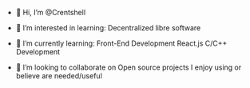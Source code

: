 - 👋 Hi, I’m @Crentshell

- 👀 I’m interested in learning:
Decentralized libre software

- 🌱 I’m currently learning:
Front-End Development
React.js
C/C++ Development

- 💞️ I’m looking to collaborate on
Open source projects I enjoy using or believe are needed/useful

<!---
Crentshell/Crentshell is a ✨ special ✨ repository because its `README.md` (this file) appears on your GitHub profile.
You can click the Preview link to take a look at your changes.
--->
